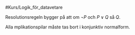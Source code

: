 #Kurs/Logik_för_datavetare 

Resolutionsregeln bygger på att om $\neg P$ och $P \lor Q$ så $Q$.

Alla mplikationspilar måste tas bort i konjunktiv normalform.

